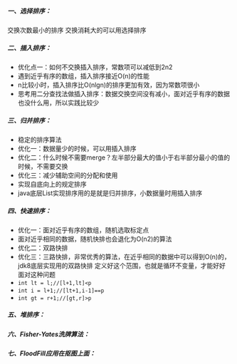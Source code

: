 ##### 一、选择排序：
交换次数最小的排序
交换消耗大的可以用选择排序
##### 二、插入排序：
- 优化点一：如何不交换插入排序，常数项可以减低到2n2
- 遇到近乎有序的数组，插入排序接近O(n)的性能
- n比较小时，插入排序比O(nlgn)的排序更加有效，因为常数项很小
- 思考用二分查找法做插入排序：数据交换空间没有减小，面对近乎有序的数据也没什么用，所以实践比较少
##### 三、归并排序：
- 稳定的排序算法
- 优化一：数据量少的时候，可以用插入排序
- 优化二：什么时候不需要merge？左半部分最大的值小于右半部分最小的值的时候，不需要交换
- 优化三：减少辅助空间的分配和使用
- 实现自底向上的规定排序
- java底层List实现排序用的是就是归并排序，小数据量时用插入排序
##### 四、快速排序：
- 优化一：面对近乎有序的数组，随机选取标定点
- 面对近乎相同的数据，随机快排也会退化为O(n2)的算法
- 优化二：双路快排
- 优化三：三路快排，非常优秀的算法，在近乎相同的数据中可以得到O(n)的，jdk8底层实现用的双路快排
定义好这个范围，也就是循环不变量，才能好好面对这种问题
- <code>int lt = l;//[l+1,lt]<p</code>
- <code>int i = l+1;//[lt+1,i-1]==p</code>
- <code>int gt = r+1;//[gt,r]>p</code>
##### 五、堆排序：
##### 六、Fisher-Yates洗牌算法：
##### 七、FloodFill应用在抠图上面：

